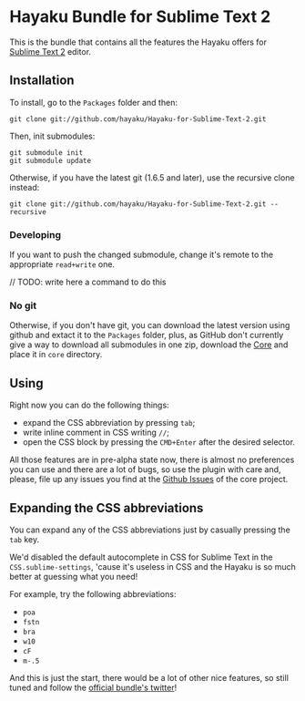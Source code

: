 # Hayaku Bundle for Sublime Text 2

This is the bundle that contains all the features the Hayaku offers for [Sublime Text 2](http://www.sublimetext.com/2) editor.

## Installation

To install, go to the `Packages` folder and then:

    git clone git://github.com/hayaku/Hayaku-for-Sublime-Text-2.git
    
Then, init submodules:

    git submodule init
    git submodule update

Otherwise, if you have the latest git (1.6.5 and later), use the recursive clone instead:

    git clone git://github.com/hayaku/Hayaku-for-Sublime-Text-2.git --recursive

### Developing

If you want to push the changed submodule, change it's remote to the appropriate `read+write` one.

// TODO: write here a command to do this

### No git

Otherwise, if you don't have git, you can download the latest version using github and extact it to the `Packages` folder, plus, as GitHub don't currently give a way to download all submodules in one zip, download the [Core](https://github.com/hayaku/Hayaku-Core) and place it in `core` directory.

## Using

Right now you can do the following things:

- expand the CSS abbreviation by pressing `tab`;
- write inline comment in CSS writing `//`;
- open the CSS block by pressing the `CMD+Enter` after the desired selector.

All those features are in pre-alpha state now, there is almost no preferences you can use and there are a lot of bugs, so use the plugin with care and, please, file up any issues you find at the [Github Issues](https://github.com/hayaku/Hayaku-Core/issues/) of the core project.

## Expanding the CSS abbreviations

You can expand any of the CSS abbreviations just by casually pressing the `tab` key.

We'd disabled the default autocomplete in CSS for Sublime Text in the `CSS.sublime-settings`, 'cause it's useless in CSS and the Hayaku is so much better at guessing what you need!

For example, try the following abbreviations:

- `poa`
- `fstn`
- `bra`
- `w10`
- `cF`
- `m-.5`

And this is just the start, there would be a lot of other nice features, so still tuned and follow the [official bundle's twitter](http://twitter.com/#!/hayakubundle)!
